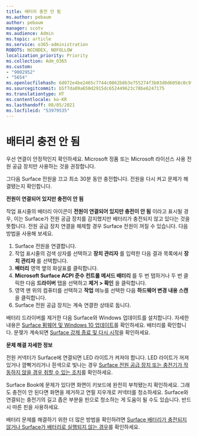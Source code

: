 ```yaml
---
title: 배터리 충전 안 됨
ms.author: pebaum
author: pebaum
manager: scotv
ms.audience: Admin
ms.topic: article
ms.service: o365-administration
ROBOTS: NOINDEX, NOFOLLOW
localization_priority: Priority
ms.collection: Adm_O365
ms.custom:
- "9002952"
- "5654"
ms.openlocfilehash: 6d072e4be2465c7744c0862b8b3e755274f3b03d0d6058c0c9f7bf23bef8abbd
ms.sourcegitcommit: b5f7da89a650d2915dc652449623c78be6247175
ms.translationtype: HT
ms.contentlocale: ko-KR
ms.lasthandoff: 08/05/2021
ms.locfileid: "53979535"
---
```

# <a name="battery-wont-charge"></a>배터리 충전 안 됨

우선 연결이 안정적인지 확인하세요. Microsoft 정품 또는 Microsoft 라이선스 사용 전원 공급 장치만 사용하는 것을 권장합니다.

그다음 Surface 전원을 끄고 최소 30분 동안 충전합니다. 전원을 다시 켜고 문제가 해결됐는지 확인합니다.

**전원이 연결되어 있지만 충전이 안 됨**

작업 표시줄의 배터리 아이콘이 **전원이 연결되어 있지만 충전이 안 됨** 이라고 표시될 경우, 이는 Surface가 전원 공급 장치를 감지했지만 배터리가 충전되지 않고 있다는 것을 뜻합니다. 전원 공급 장치 연결을 해제할 경우 Surface 전원이 꺼질 수 있습니다. 다음 방법을 사용해 보세요.

1. Surface 전원을 연결합니다.
2. 작업 표시줄의 검색 상자를 선택하고 **장치 관리자** 를 입력한 다음 결과 목록에서 **장치 관리자** 를 선택합니다.
3. **배터리** 영역 옆의 화살표를 클릭합니다.
4. **Microsoft Surface ACPI 준수 컨트롤 메서드 배터리** 를 두 번 탭하거나 두 번 클릭한 다음 **드라이버** 탭을 선택하고 **제거 > 확인** 을 클릭합니다.
5. 영역 맨 위의 컴퓨터를 선택하고 **작업** 메뉴를 선택한 다음 **하드웨어 변경 내용 스캔** 을 클릭합니다.
6. Surface 전원 공급 장치는 계속 연결한 상태로 둡니다.

배터리 드라이버를 제거한 다음 Surface와 Windows 업데이트를 설치합니다. 자세한 내용은 [Surface 펌웨어 및 Windows 10 업데이트](https://support.microsoft.com/help/4023505)를 확인하세요. 배터리를 확인합니다. 문젲가 계속되면 [Surface 강제 종료 및 다시 시작](https://support.microsoft.com/help/4036280/surface-force-a-shut-down-and-restart-your-surface)을 확인하세요.

**문제 해결 자세한 정보**

전원 커넥터가 Surface에 연결되면 LED 라이트가 켜져야 합니다. LED 라이트가 꺼져 있거나 깜빡거리거나 흰색으로 빛나는 경우 [Surface 전원 공급 장치 또는 충전기가 작동하지 않을 경우 취할 수 있는 조치](https://support.microsoft.com/help/4484763/surface-fix-issues-with-your-power-supply)를 확인하세요. 

Surface Book에 문제가 있다면 화면이 키보드에 완전히 부착됐는지 확인하세요. 그래도 충전이 안 된다면 화면을 제거하고 연필 지우개로 커넥터를 청소하세요. Surface와 연결되는 충전기의 길고 좁은 부분을 핀으로 청소하는 게 도움이 될 수도 있습니다. 반드시 마른 핀을 사용하세요.

배터리 문제를 해결하기 위한 더 많은 방법을 확인하려면 [Surface 배터리가 충전되지 않거나 Surface가 배터리로 실행되지 않는 경우](https://support.microsoft.com/help/4023536/surface-surface-battery-wont-charge)를 확인하세요.

